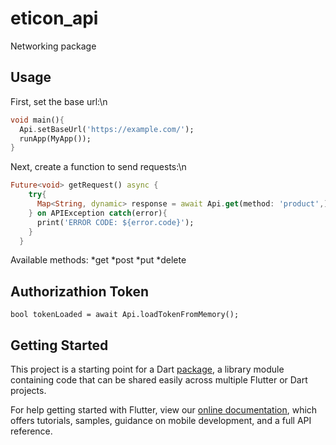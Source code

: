 # eticon_api

Networking package

## Usage

First, set the base url:\n
```dart
void main(){
  Api.setBaseUrl('https://example.com/');
  runApp(MyApp());
}
```

Next, create a function to send requests:\n
```dart
Future<void> getRequest() async {
    try{
      Map<String, dynamic> response = await Api.get(method: 'product',);
    } on APIException catch(error){
      print('ERROR CODE: ${error.code}');
    }
  }
  ```

Available methods:
  *get
  *post
  *put
  *delete

## Authorizathion Token

```bool tokenLoaded = await Api.loadTokenFromMemory();```

## Getting Started

This project is a starting point for a Dart
[package](https://flutter.dev/developing-packages/),
a library module containing code that can be shared easily across
multiple Flutter or Dart projects.

For help getting started with Flutter, view our 
[online documentation](https://flutter.dev/docs), which offers tutorials, 
samples, guidance on mobile development, and a full API reference.
